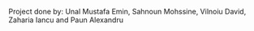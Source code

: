 Project done by: Unal Mustafa Emin, Sahnoun Mohssine, Vilnoiu David, Zaharia Iancu and Paun Alexandru
